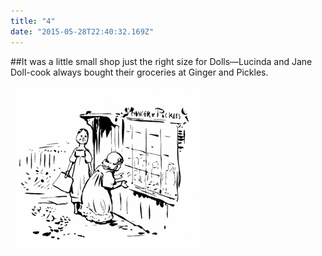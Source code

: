 ```yaml
---
title: "4"
date: "2015-05-28T22:40:32.169Z"
---
```


##It was a little small shop just the right size for Dolls—Lucinda and Jane Doll-cook always bought their groceries at Ginger and Pickles.

![Ginger and Pickles](./grayp11.png)

